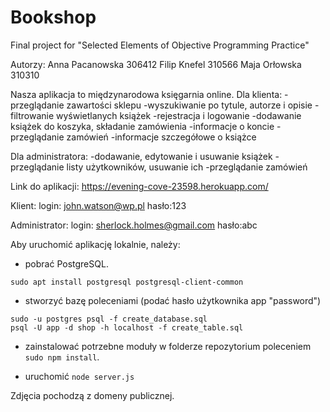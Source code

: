 # Bookshop
Final project for "Selected Elements of Objective Programming Practice"

Autorzy:
Anna Pacanowska 306412
Filip Knefel 310566
Maja Orłowska 310310

Nasza aplikacja to międzynarodowa księgarnia online. 
Dla klienta:
-przeglądanie zawartości sklepu
-wyszukiwanie po tytule, autorze i opisie
-filtrowanie wyświetlanych książek
-rejestracja i logowanie
-dodawanie książek do koszyka, składanie zamówienia
-informacje o koncie
-przeglądanie zamówień
-informacje szczegółowe o książce

Dla administratora:
-dodawanie, edytowanie i usuwanie książek
-przeglądanie listy użytkowników, usuwanie ich
-przeglądanie zamówień

Link do aplikacji: https://evening-cove-23598.herokuapp.com/

Klient: 
login: john.watson@wp.pl hasło:123

Administrator:
login: sherlock.holmes@gmail.com hasło:abc

Aby uruchomić aplikację lokalnie, należy:

- pobrać PostgreSQL.
```
sudo apt install postgresql postgresql-client-common
```
- stworzyć bazę poleceniami (podać hasło użytkownika app "password")
```
sudo -u postgres psql -f create_database.sql
psql -U app -d shop -h localhost -f create_table.sql
```
- zainstalować potrzebne moduły w folderze repozytorium poleceniem
`sudo npm install`.

- uruchomić `node server.js`

Zdjęcia pochodzą z domeny publicznej.

